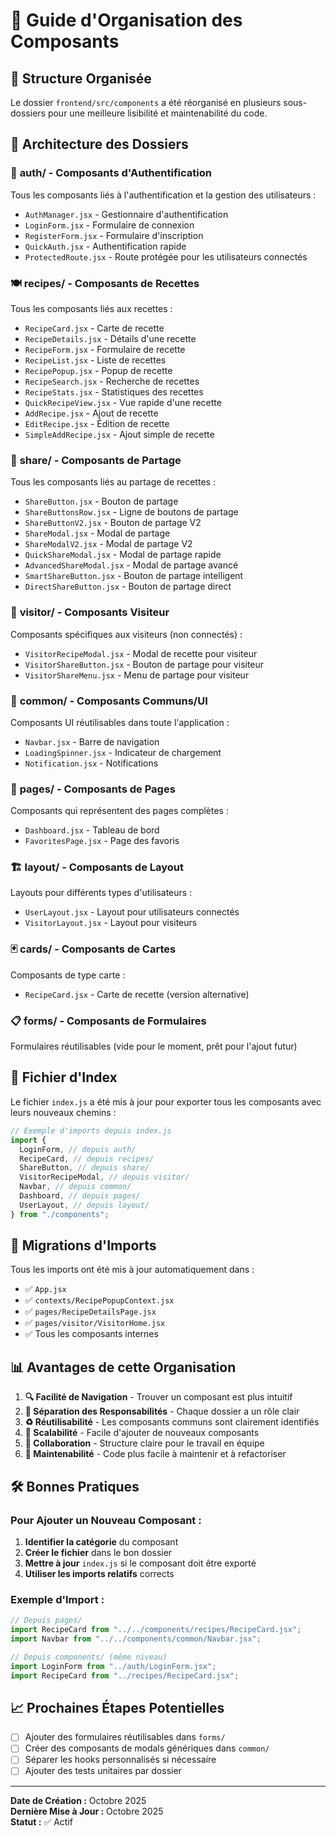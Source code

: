 # 📁 Guide d'Organisation des Composants

## 🎯 Structure Organisée

Le dossier `frontend/src/components` a été réorganisé en plusieurs sous-dossiers pour une meilleure lisibilité et maintenabilité du code.

## 📂 Architecture des Dossiers

### 🔐 **auth/** - Composants d'Authentification

Tous les composants liés à l'authentification et la gestion des utilisateurs :

- `AuthManager.jsx` - Gestionnaire d'authentification
- `LoginForm.jsx` - Formulaire de connexion
- `RegisterForm.jsx` - Formulaire d'inscription
- `QuickAuth.jsx` - Authentification rapide
- `ProtectedRoute.jsx` - Route protégée pour les utilisateurs connectés

### 🍽️ **recipes/** - Composants de Recettes

Tous les composants liés aux recettes :

- `RecipeCard.jsx` - Carte de recette
- `RecipeDetails.jsx` - Détails d'une recette
- `RecipeForm.jsx` - Formulaire de recette
- `RecipeList.jsx` - Liste de recettes
- `RecipePopup.jsx` - Popup de recette
- `RecipeSearch.jsx` - Recherche de recettes
- `RecipeStats.jsx` - Statistiques des recettes
- `QuickRecipeView.jsx` - Vue rapide d'une recette
- `AddRecipe.jsx` - Ajout de recette
- `EditRecipe.jsx` - Édition de recette
- `SimpleAddRecipe.jsx` - Ajout simple de recette

### 🔗 **share/** - Composants de Partage

Tous les composants liés au partage de recettes :

- `ShareButton.jsx` - Bouton de partage
- `ShareButtonsRow.jsx` - Ligne de boutons de partage
- `ShareButtonV2.jsx` - Bouton de partage V2
- `ShareModal.jsx` - Modal de partage
- `ShareModalV2.jsx` - Modal de partage V2
- `QuickShareModal.jsx` - Modal de partage rapide
- `AdvancedShareModal.jsx` - Modal de partage avancé
- `SmartShareButton.jsx` - Bouton de partage intelligent
- `DirectShareButton.jsx` - Bouton de partage direct

### 👥 **visitor/** - Composants Visiteur

Composants spécifiques aux visiteurs (non connectés) :

- `VisitorRecipeModal.jsx` - Modal de recette pour visiteur
- `VisitorShareButton.jsx` - Bouton de partage pour visiteur
- `VisitorShareMenu.jsx` - Menu de partage pour visiteur

### 🎨 **common/** - Composants Communs/UI

Composants UI réutilisables dans toute l'application :

- `Navbar.jsx` - Barre de navigation
- `LoadingSpinner.jsx` - Indicateur de chargement
- `Notification.jsx` - Notifications

### 📄 **pages/** - Composants de Pages

Composants qui représentent des pages complètes :

- `Dashboard.jsx` - Tableau de bord
- `FavoritesPage.jsx` - Page des favoris

### 🏗️ **layout/** - Composants de Layout

Layouts pour différents types d'utilisateurs :

- `UserLayout.jsx` - Layout pour utilisateurs connectés
- `VisitorLayout.jsx` - Layout pour visiteurs

### 🃏 **cards/** - Composants de Cartes

Composants de type carte :

- `RecipeCard.jsx` - Carte de recette (version alternative)

### 📋 **forms/** - Composants de Formulaires

Formulaires réutilisables (vide pour le moment, prêt pour l'ajout futur)

## 📝 Fichier d'Index

Le fichier `index.js` a été mis à jour pour exporter tous les composants avec leurs nouveaux chemins :

```javascript
// Exemple d'imports depuis index.js
import {
  LoginForm, // depuis auth/
  RecipeCard, // depuis recipes/
  ShareButton, // depuis share/
  VisitorRecipeModal, // depuis visitor/
  Navbar, // depuis common/
  Dashboard, // depuis pages/
  UserLayout, // depuis layout/
} from "./components";
```

## 🔄 Migrations d'Imports

Tous les imports ont été mis à jour automatiquement dans :

- ✅ `App.jsx`
- ✅ `contexts/RecipePopupContext.jsx`
- ✅ `pages/RecipeDetailsPage.jsx`
- ✅ `pages/visitor/VisitorHome.jsx`
- ✅ Tous les composants internes

## 📊 Avantages de cette Organisation

1. **🔍 Facilité de Navigation** - Trouver un composant est plus intuitif
2. **🎯 Séparation des Responsabilités** - Chaque dossier a un rôle clair
3. **♻️ Réutilisabilité** - Les composants communs sont clairement identifiés
4. **🚀 Scalabilité** - Facile d'ajouter de nouveaux composants
5. **👥 Collaboration** - Structure claire pour le travail en équipe
6. **🧹 Maintenabilité** - Code plus facile à maintenir et à refactoriser

## 🛠️ Bonnes Pratiques

### Pour Ajouter un Nouveau Composant :

1. **Identifier la catégorie** du composant
2. **Créer le fichier** dans le bon dossier
3. **Mettre à jour** `index.js` si le composant doit être exporté
4. **Utiliser les imports relatifs** corrects

### Exemple d'Import :

```javascript
// Depuis pages/
import RecipeCard from "../../components/recipes/RecipeCard.jsx";
import Navbar from "../../components/common/Navbar.jsx";

// Depuis components/ (même niveau)
import LoginForm from "../auth/LoginForm.jsx";
import RecipeCard from "../recipes/RecipeCard.jsx";
```

## 📈 Prochaines Étapes Potentielles

- [ ] Ajouter des formulaires réutilisables dans `forms/`
- [ ] Créer des composants de modals génériques dans `common/`
- [ ] Séparer les hooks personnalisés si nécessaire
- [ ] Ajouter des tests unitaires par dossier

---

**Date de Création :** Octobre 2025  
**Dernière Mise à Jour :** Octobre 2025  
**Statut :** ✅ Actif
